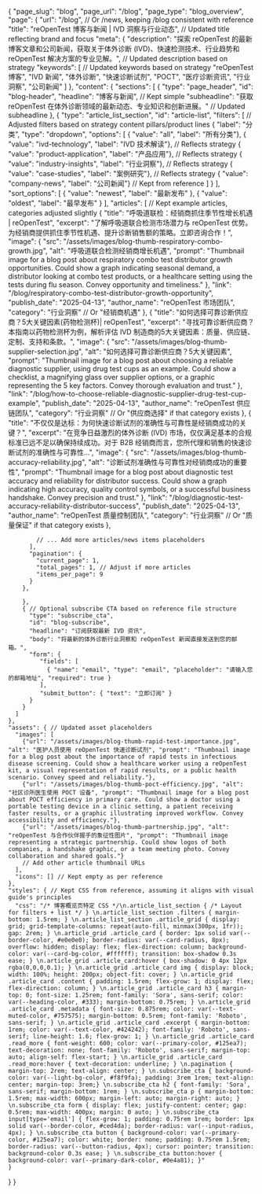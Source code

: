 {
    "page_slug": "blog",
    "page_url": "/blog",
  "page_type": "blog_overview",
  "page": {
    "url": "/blog", // Or /news, keeping /blog consistent with reference
    "title": "reOpenTest 博客与新闻 | IVD 洞察与行业动态", // Updated title reflecting brand and focus
    "meta": {
      "description": "探索 reOpenTest 的最新博客文章和公司新闻，获取关于体外诊断 (IVD)、快速检测技术、行业趋势和 reOpenTest 解决方案的专业见解。", // Updated description based on strategy
      "keywords": [ // Updated keywords based on strategy
        "reOpenTest 博客",
        "IVD 新闻",
        "体外诊断",
        "快速诊断试剂",
        "POCT",
        "医疗诊断资讯",
        "行业洞察",
        "公司新闻"
      ]
    },
    "content": {
      "sections": [
        {
          "type": "page_header",
          "id": "blog-header",
          "headline": "博客与新闻", // Kept simple
          "subheadline": "获取 reOpenTest 在体外诊断领域的最新动态、专业知识和创新进展。" // Updated subheadline
        },
        {
          "type": "article_list_section",
          "id": "article-list",
          "filters": [ // Adjusted filters based on strategy content pillars/product lines
             {
              "label": "分类",
              "type": "dropdown",
              "options": [
                { "value": "all", "label": "所有分类"},
                { "value": "ivd-technology", "label": "IVD 技术解读"}, // Reflects strategy
                { "value": "product-application", "label": "产品应用"}, // Reflects strategy
                { "value": "industry-insights", "label": "行业洞察"}, // Reflects strategy
                { "value": "case-studies", "label": "案例研究"}, // Reflects strategy
            { "value": "company-news", "label": "公司新闻"} // Kept from reference
              ]
            }
          ],
          "sort_options": [
            { "value": "newest", "label": "最新发布" },
            { "value": "oldest", "label": "最早发布" }
          ],
          "articles": [ // Kept example articles, categories adjusted slightly
            {
              "title": "呼吸道联检：经销商抓住季节性增长机遇 | reOpenTest",
              "excerpt": "了解呼吸道联合检测市场潜力与 reOpenTest 优势。为经销商提供抓住季节性机遇、提升诊断销售额的策略。立即咨询合作！",
              "image": {
                "src": "/assets/images/blog-thumb-respiratory-combo-growth.jpg",
                "alt": "呼吸道联合检测经销商增长机遇",
                "prompt": "Thumbnail image for a blog post about respiratory combo test distributor growth opportunities. Could show a graph indicating seasonal demand, a distributor looking at combo test products, or a healthcare setting using the tests during flu season. Convey opportunity and timeliness."
              },
              "link": "/blog/respiratory-combo-test-distributor-growth-opportunity",
              "publish_date": "2025-04-13",
              "author_name": "reOpenTest 市场团队",
              "category": "行业洞察" // Or "经销商机遇"
            },
            {
              "title": "如何选择可靠诊断供应商？5大关键因素(药物检测杯)| reOpenTest",
              "excerpt": "寻找可靠诊断供应商？本指南以药物检测杯为例，解析评估 IVD 制造商的5大关键因素：质量、供应链、定制、支持和条款。",
              "image": {
                "src": "/assets/images/blog-thumb-supplier-selection.jpg",
                "alt": "如何选择可靠诊断供应商？5大关键因素",
                "prompt": "Thumbnail image for a blog post about choosing a reliable diagnostic supplier, using drug test cups as an example. Could show a checklist, a magnifying glass over supplier options, or a graphic representing the 5 key factors. Convey thorough evaluation and trust."
              },
              "link": "/blog/how-to-choose-reliable-diagnostic-supplier-drug-test-cup-example",
              "publish_date": "2025-04-13",
              "author_name": "reOpenTest 供应链团队",
              "category": "行业洞察" // Or "供应商选择" if that category exists
            },
            {
              "title": "不仅仅是达标：为何快速诊断试剂的准确性与可靠性是经销商成功的关键？",
              "excerpt": "在竞争日益激烈的体外诊断 (IVD) 市场，仅仅满足基本的合规标准已远不足以确保持续成功。对于 B2B 经销商而言，您所代理和销售的快速诊断试剂的准确性与可靠性...",
              "image": {
                "src": "/assets/images/blog-thumb-accuracy-reliability.jpg",
                "alt": "诊断试剂准确性与可靠性对经销商成功的重要性",
                "prompt": "Thumbnail image for a blog post about diagnostic test accuracy and reliability for distributor success. Could show a graph indicating high accuracy, quality control symbols, or a successful business handshake. Convey precision and trust."
              },
              "link": "/blog/diagnostic-test-accuracy-reliability-distributor-success",
              "publish_date": "2025-04-13",
              "author_name": "reOpenTest 质量控制团队",
              "category": "行业洞察" // Or "质量保证" if that category exists
            },
           
            
            
            // ... Add more articles/news items placeholders
          ],
          "pagination": {
            "current_page": 1,
            "total_pages": 1, // Adjust if more articles
            "items_per_page": 9
          }
        },
        
        },
        { // Optional subscribe CTA based on reference file structure
          "type": "subscribe_cta",
          "id": "blog-subscribe",
          "headline": "订阅获取最新 IVD 资讯",
          "body": "将最新的体外诊断行业洞察和 reOpenTest 新闻直接发送到您的邮箱。",
          "form": {
             "fields": [
               { "name": "email", "type": "email", "placeholder": "请输入您的邮箱地址", "required": true }
             ],
             "submit_button": { "text": "立即订阅" }
          }
        }
      ]
    },
    "assets": { // Updated asset placeholders
      "images": [
        {"url": "/assets/images/blog-thumb-rapid-test-importance.jpg", "alt": "医护人员使用 reOpenTest 快速诊断试剂", "prompt": "Thumbnail image for a blog post about the importance of rapid tests in infectious disease screening. Could show a healthcare worker using a reOpenTest kit, a visual representation of rapid results, or a public health scenario. Convey speed and reliability."},
        {"url": "/assets/images/blog-thumb-poct-efficiency.jpg", "alt": "社区诊所医生使用 POCT 设备", "prompt": "Thumbnail image for a blog post about POCT efficiency in primary care. Could show a doctor using a portable testing device in a clinic setting, a patient receiving faster results, or a graphic illustrating improved workflow. Convey accessibility and efficiency."},
        {"url": "/assets/images/blog-thumb-partnership.jpg", "alt": "reOpenTest 与合作伙伴握手的象征性图片", "prompt": "Thumbnail image representing a strategic partnership. Could show logos of both companies, a handshake graphic, or a team meeting photo. Convey collaboration and shared goals."}
        // Add other article thumbnail URLs
      ],
      "icons": [] // Kept empty as per reference
    },
    "styles": { // Kept CSS from reference, assuming it aligns with visual guide's principles
      "css": "/* 博客概览页特定 CSS */\n.article_list_section { /* Layout for filters + list */ } \n.article_list_section .filters { margin-bottom: 1.5rem; } \n.article_list_section .article_grid { display: grid; grid-template-columns: repeat(auto-fill, minmax(300px, 1fr)); gap: 2rem; } \n.article_grid .article_card { border: 1px solid var(--border-color, #e0e0e0); border-radius: var(--card-radius, 8px); overflow: hidden; display: flex; flex-direction: column; background-color: var(--card-bg-color, #ffffff); transition: box-shadow 0.3s ease; } \n.article_grid .article_card:hover { box-shadow: 0 4px 12px rgba(0,0,0,0.1); } \n.article_grid .article_card img { display: block; width: 100%; height: 200px; object-fit: cover; } \n.article_grid .article_card .content { padding: 1.5rem; flex-grow: 1; display: flex; flex-direction: column; } \n.article_grid .article_card h3 { margin-top: 0; font-size: 1.25rem; font-family: 'Sora', sans-serif; color: var(--heading-color, #333); margin-bottom: 0.75rem; } \n.article_grid .article_card .metadata { font-size: 0.875rem; color: var(--text-muted-color, #757575); margin-bottom: 0.5rem; font-family: 'Roboto', sans-serif; } \n.article_grid .article_card .excerpt { margin-bottom: 1rem; color: var(--text-color, #424242); font-family: 'Roboto', sans-serif; line-height: 1.6; flex-grow: 1; } \n.article_grid .article_card .read_more { font-weight: 600; color: var(--primary-color, #125ea7); text-decoration: none; font-family: 'Roboto', sans-serif; margin-top: auto; align-self: flex-start; } \n.article_grid .article_card .read_more:hover { text-decoration: underline; } \n.pagination { margin-top: 2rem; text-align: center; } \n.subscribe_cta { background-color: var(--light-bg-color, #f8f9fa); padding: 3rem 1rem; text-align: center; margin-top: 3rem;} \n.subscribe_cta h2 { font-family: 'Sora', sans-serif; margin-bottom: 1rem; } \n.subscribe_cta p { margin-bottom: 1.5rem; max-width: 600px; margin-left: auto; margin-right: auto; } \n.subscribe_cta form { display: flex; justify-content: center; gap: 0.5rem; max-width: 400px; margin: 0 auto; } \n.subscribe_cta input[type='email'] { flex-grow: 1; padding: 0.75rem 1rem; border: 1px solid var(--border-color, #ced4da); border-radius: var(--input-radius, 4px); } \n.subscribe_cta button { background-color: var(--primary-color, #125ea7); color: white; border: none; padding: 0.75rem 1.5rem; border-radius: var(--button-radius, 4px); cursor: pointer; transition: background-color 0.3s ease; } \n.subscribe_cta button:hover { background-color: var(--primary-dark-color, #0e4a81); }"
    }
  }
}
